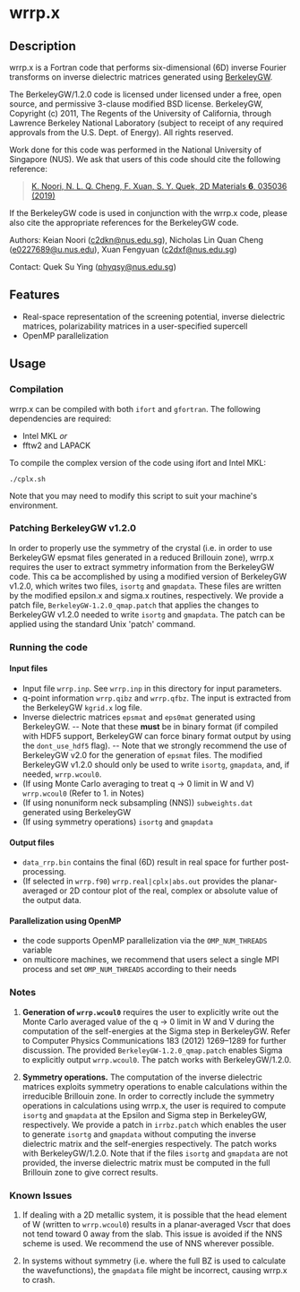 # wrrp.x

## Description
wrrp.x is a Fortran code that performs six-dimensional (6D) inverse Fourier transforms on inverse dielectric matrices generated using [BerkeleyGW](https://berkeleygw.org/).

The BerkeleyGW/1.2.0 code is licensed under licensed under a free, open source, and permissive 3-clause modified BSD license. BerkeleyGW, Copyright (c) 2011, The Regents of the University of California, through Lawrence Berkeley National Laboratory (subject to receipt of any required approvals from the U.S. Dept. of Energy). All rights reserved.

Work done for this code was performed in the National University of Singapore (NUS). We ask that users of this code should cite the following reference:

> [K. Noori, N. L. Q. Cheng, F. Xuan, S. Y. Quek, 2D Materials **6**, 035036 (2019)](https://doi.org/10.1088/2053-1583/ab1e06)

If the BerkeleyGW code is used in conjunction with the wrrp.x code, please also cite the appropriate references for the BerkeleyGW code.

Authors: Keian Noori (c2dkn@nus.edu.sg), Nicholas Lin Quan Cheng (e0227689@u.nus.edu), Xuan Fengyuan (c2dxf@nus.edu.sg)

Contact: Quek Su Ying (phyqsy@nus.edu.sg)

## Features
- Real-space representation of the screening potential, inverse dielectric matrices, polarizability matrices in a user-specified supercell
- OpenMP parallelization

## Usage

### Compilation
wrrp.x can be compiled with both `ifort` and `gfortran`. The following dependencies are required:
- Intel MKL *or*
- fftw2 and LAPACK

To compile the complex version of the code using ifort and Intel MKL:
```
./cplx.sh
```
Note that you may need to modify this script to suit your machine's environment.

### Patching BerkeleyGW v1.2.0
In order to properly use the symmetry of the crystal (i.e. in order to use BerkeleyGW epsmat files generated in a reduced Brillouin zone), wrrp.x requires the user to extract symmetry information from the BerkeleyGW code. This ca be accomplished by using a modified version of BerkeleyGW v1.2.0, which writes two files, `isortg` and `gmapdata`. These files are written by the modified epsilon.x and sigma.x routines, respectively. We provide a patch file, `BerkeleyGW-1.2.0_qmap.patch` that applies the changes to BerkeleyGW v1.2.0 needed to write `isortg` and `gmapdata`. The patch can be applied using the standard Unix 'patch' command.

### Running the code
#### Input files
- Input file `wrrp.inp`. See `wrrp.inp` in this directory for input parameters.
- q-point information `wrrp.qibz` and `wrrp.qfbz`. The input is extracted from the BerkeleyGW `kgrid.x` log file.
- Inverse dielectric matrices `epsmat` and `eps0mat` generated using BerkeleyGW.
-- Note that these **must** be in binary format (if compiled with HDF5 support, BerkeleyGW can force binary format output by using the `dont_use_hdf5` flag).
-- Note that we strongly recommend the use of BerkeleyGW v2.0 for the generation of `epsmat` files. The modified BerkeleyGW v1.2.0 should only be used to write `isortg`, `gmapdata`, and, if needed, `wrrp.wcoul0`.
- (If using Monte Carlo averaging to treat q -> 0 limit in W and V) `wrrp.wcoul0` (Refer to 1. in Notes)
- (If using nonuniform neck subsampling (NNS)) `subweights.dat` generated using BerkeleyGW
- (If using symmetry operations) `isortg` and `gmapdata`

#### Output files
- `data_rrp.bin` contains the final (6D) result in real space for further post-processing.
- (If selected in `wrrp.f90`) `wrrp.real|cplx|abs.out` provides the planar-averaged or 2D contour plot of the real, complex or absolute value of the output data.

#### Parallelization using OpenMP
- the code supports OpenMP parallelization via the `OMP_NUM_THREADS` variable
- on multicore machines, we recommend that users select a single MPI process and set `OMP_NUM_THREADS` according to their needs

### Notes
1. **Generation of `wrrp.wcoul0`** requires the user to explicitly write out the Monte Carlo averaged value of the q -> 0 limit in W and V during the computation of the self-energies at the Sigma step in BerkeleyGW. Refer to Computer Physics Communications 183 (2012) 1269–1289 for further discussion. The provided `BerkeleyGW-1.2.0_qmap.patch` enables Sigma to explicitly output `wrrp.wcoul0`. The patch works with BerkeleyGW/1.2.0.

2. **Symmetry operations.** The computation of the inverse dielectric matrices exploits symmetry operations to enable calculations within the irreducible Brillouin zone. In order to correctly include the symmetry operations in calculations using wrrp.x, the user is required to compute `isortg` and `gmapdata` at the Epsilon and Sigma step in BerkeleyGW, respectively. We provide a patch in `irrbz.patch` which enables the user to generate `isortg` and `gmapdata` without computing the inverse dielectric matrix and the self-energies respectively. The patch works with BerkeleyGW/1.2.0. Note that if the files `isortg` and `gmapdata` are not provided, the inverse dielectric matrix must be computed in the full Brillouin zone to give correct results.

### Known Issues
1. If dealing with a 2D metallic system, it is possible that the head element of W (written to `wrrp.wcoul0`) results in a planar-averaged Vscr that does not tend toward 0 away from the slab. This issue is avoided if the NNS scheme is used. We recommend the use of NNS wherever possible.

2. In systems without symmetry (i.e. where the full BZ is used to calculate the wavefunctions), the `gmapdata` file might be incorrect, causing wrrp.x to crash.

